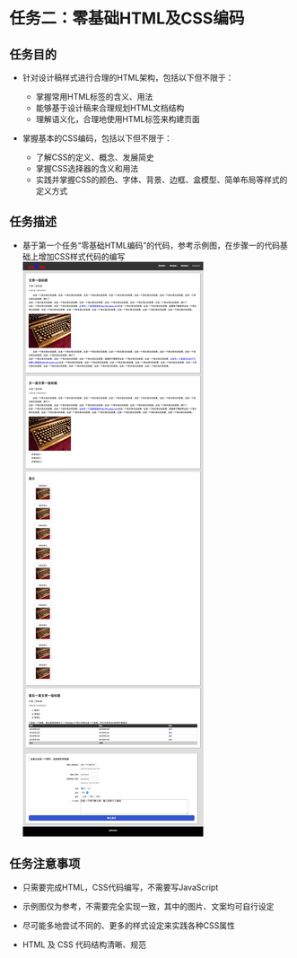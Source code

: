 # 任务二：零基础HTML及CSS编码

## 任务目的

- 针对设计稿样式进行合理的HTML架构，包括以下但不限于：
  - 掌握常用HTML标签的含义、用法
  - 能够基于设计稿来合理规划HTML文档结构
  - 理解语义化，合理地使用HTML标签来构建页面

- 掌握基本的CSS编码，包括以下但不限于：
  - 了解CSS的定义、概念、发展简史
  - 掌握CSS选择器的含义和用法
  - 实践并掌握CSS的颜色、字体、背景、边框、盒模型、简单布局等样式的定义方式

## 任务描述

- 基于第一个任务“零基础HTML编码”的代码，参考示例图，在步骤一的代码基础上增加CSS样式代码的编写
![img样式](./img/task_1_2_1.jpg)

## 任务注意事项

- 只需要完成HTML，CSS代码编写，不需要写JavaScript

- 示例图仅为参考，不需要完全实现一致，其中的图片、文案均可自行设定

- 尽可能多地尝试不同的、更多的样式设定来实践各种CSS属性

- HTML 及 CSS 代码结构清晰、规范